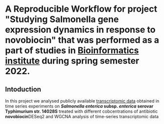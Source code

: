 # A Reproducible Workflow for project "Studying Salmonella gene expression dynamics in response to novobiocin" that was performed as a part of studies in [Bioinformatics institute](https://bioinf.me/en) during spring semester 2022.

## Intoduction

 In this project we analysed publicly available [transcriptomic data]('https://www.sciencedirect.com/science/article/pii/S2352340920301918#sec1') 
 obtained in time series experiments on **_Salmonella enterica_ subsp. _enterica_ serovar Typhimurium str. 14028S** treated with different cobcentrations of antibiotic **novobiocin**DESeq2 and WGCNA analysis of time-series transcriptomic data
